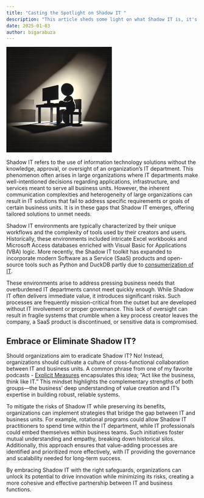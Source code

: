 ```yaml
---
title: "Casting the Spotlight on Shadow IT "
description: "This article sheds some light on what Shadow IT is, it's pros & cons and how to manage it at organizations."
date: 2025-01-03
author: bigarabuza
---
```


![shadow IT featured image](article_img.png) 

Shadow IT refers to the use of information technology solutions without the knowledge, approval, or oversight of an organization’s IT department. This phenomenon often arises in large organizations where IT departments make well-intentioned decisions regarding applications, infrastructure, and services meant to serve all business units. However, the inherent communication complexities and heterogeneity of large organizations can result in IT solutions that fail to address specific requirements or goals of certain business units. It is in these gaps that Shadow IT emerges, offering tailored solutions to unmet needs. 

Shadow IT environments are typically characterized by their unique workflows and the complexity of tools used by their creators and users. Historically, these environments included intricate Excel workbooks and Microsoft Access databases enriched with Visual Basic for Applications (VBA) logic. More recently, the Shadow IT toolkit has expanded to incorporate modern Software as a Service (SaaS) products and open-source tools such as Python and DuckDB partly due to [consumerization of IT](https://en.wikipedia.org/wiki/Consumerization_of_information_technology). 

These environments arise to address pressing business needs that overburdened IT departments cannot meet quickly enough. While Shadow IT often delivers immediate value, it introduces significant risks. Such processes are frequently mission-critical from the outset but are developed without IT involvement or proper governance. This lack of oversight can result in fragile systems that crumble when a key process creator leaves the company, a SaaS product is discontinued, or sensitive data is compromised. 
 
## Embrace or Eliminate Shadow IT? 

Should organizations aim to eradicate Shadow IT? No! Instead, organizations should cultivate a culture of cross-functional collaboration between IT and business units. A common phrase from one of my favorite podcasts - [Explicit Measures](https://powerbi.tips/explicit-measures-power-bi-podcast/) encapsulates this idea; “Act like the business, think like IT.” This mindset highlights the complementary strengths of both groups—the business’ deep understanding of value creation and IT’s expertise in building robust, reliable systems. 

To mitigate the risks of Shadow IT while preserving its benefits, organizations can implement strategies that bridge the gap between IT and business units. For example, rotational programs could allow Shadow IT practitioners to spend time within the IT department, while IT professionals could embed themselves within business teams. Such initiatives foster mutual understanding and empathy, breaking down historical silos. Additionally, this approach ensures that value-adding processes are identified and prioritized more effectively, with IT providing the governance and scalability needed for long-term success. 

By embracing Shadow IT with the right safeguards, organizations can unlock its potential to drive innovation while minimizing its risks, creating a more cohesive and effective partnership between IT and business functions. 